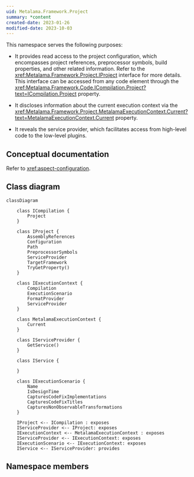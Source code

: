 ```yaml
---
uid: Metalama.Framework.Project
summary: *content
created-date: 2023-01-26
modified-date: 2023-10-03
---
```


This namespace serves the following purposes:

* It provides read access to the project configuration, which encompasses project references, preprocessor symbols, build properties, and other related information. Refer to the <xref:Metalama.Framework.Project.IProject> interface for more details. This interface can be accessed from any code element through the <xref:Metalama.Framework.Code.ICompilation.Project?text=ICompilation.Project> property.

* It discloses information about the current execution context via the <xref:Metalama.Framework.Project.MetalamaExecutionContext.Current?text=MetalamaExecutionContext.Current> property.

* It reveals the service provider, which facilitates access from high-level code to the low-level plugins.

## Conceptual documentation

Refer to <xref:aspect-configuration>.

## Class diagram

```mermaid
classDiagram

    class ICompilation {
        Project
    }

    class IProject {
        AssemblyReferences
        Configuration
        Path
        PreprocessorSymbols
        ServiceProvider
        TargetFramework
        TryGetProperty()
    }

    class IExecutionContext {
        Compilation
        ExecutionScenario
        FormatProvider
        ServiceProvider
    }

    class MetalamaExecutionContext {
        Current
    }

    class IServiceProvider {
        GetService()
    }

    class IService {

    }

    class IExecutionScenario {
        Name
        IsDesignTime
        CapturesCodeFixImplementations
        CapturesCodeFixTitles
        CapturesNonObservableTransformations
    }

    IProject <-- ICompilation : exposes
    IServiceProvider <-- IProject: exposes
    IExecutionContext <-- MetalamaExecutionContext : exposes
    IServiceProvider <-- IExecutionContext: exposes
    IExecutionScenario <-- IExecutionContext: exposes
    IService <-- IServiceProvider: provides

```

## Namespace members


